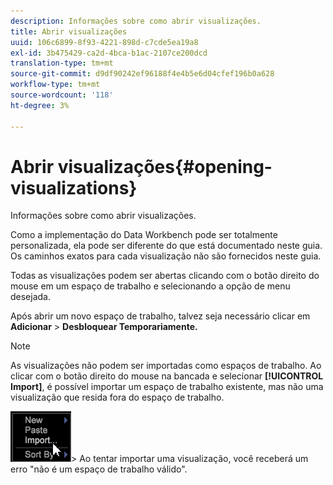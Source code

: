 ```yaml
---
description: Informações sobre como abrir visualizações.
title: Abrir visualizações
uuid: 106c6899-8f93-4221-898d-c7cde5ea19a8
exl-id: 3b475429-ca2d-4bca-b1ac-2107ce200dcd
translation-type: tm+mt
source-git-commit: d9df90242ef96188f4e4b5e6d04cfef196b0a628
workflow-type: tm+mt
source-wordcount: '118'
ht-degree: 3%

---
```


# Abrir visualizações{#opening-visualizations}

Informações sobre como abrir visualizações.

Como a implementação do Data Workbench pode ser totalmente personalizada, ela pode ser diferente do que está documentado neste guia. Os caminhos exatos para cada visualização não são fornecidos neste guia.

Todas as visualizações podem ser abertas clicando com o botão direito do mouse em um espaço de trabalho e selecionando a opção de menu desejada.

Após abrir um novo espaço de trabalho, talvez seja necessário clicar em **Adicionar** > **Desbloquear Temporariamente.**

>[!NOTE]
>
>As visualizações não podem ser importadas como espaços de trabalho. Ao clicar com o botão direito do mouse na bancada e selecionar **[!UICONTROL Import]**, é possível importar um espaço de trabalho existente, mas não uma visualização que resida fora do espaço de trabalho.
>
>![](assets/import_workspace.png)>
>Ao tentar importar uma visualização, você receberá um erro &quot;não é um espaço de trabalho válido&quot;.
